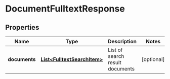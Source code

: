 

# DocumentFulltextResponse


## Properties

| Name | Type | Description | Notes |
|------------ | ------------- | ------------- | -------------|
|**documents** | [**List&lt;FulltextSearchItem&gt;**](FulltextSearchItem.md) | List of search result documents |  [optional] |



